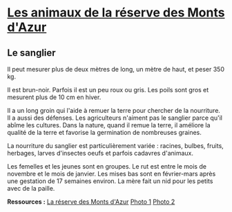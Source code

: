 # [Les animaux de la réserve des Monts d'Azur](http://www.haut-thorenc.com/la-reserve/la-faune-la-flore/)

## Le sanglier
Il peut mesurer plus de deux mètres de long, un mètre de haut, et peser 350 kg.

Il est brun-noir. Parfois il est un peu roux ou gris. Les poils sont gros et mesurent plus de 10 cm en hiver.

Il a un long groin qui l'aide à remuer la terre pour chercher de la nourriture. Il a aussi des défenses.
Les agriculteurs n'aiment pas le sanglier parce qu'il abîme les cultures. Dans la nature, quand il remue
la terre, il améliore la qualité de la terre et favorise la germination de nombreuses graines.

La nourriture du sanglier est particulièrement variée : racines, bulbes, fruits, herbages, larves d'insectes
oeufs et parfois cadavres d'animaux.

Les femelles et les jeunes sont en groupes. Le rut est entre le mois de novembre et le mois de janvier.
Les mises bas sont en février-mars après une gestation de 17 semaines environ.
La mère fait un nid pour les petits avec de la paille.

__Ressources :__
[La réserve des Monts d'Azur](http://www.haut-thorenc.com)
[Photo 1](http://www.haut-thorenc.com/wp-content/uploads/2014/04/Le-sanglier-1-V2.jpg)
[Photo 2](http://www.haut-thorenc.com/wp-content/uploads/2014/04/Le-sanglier-2-V2.jpg)
